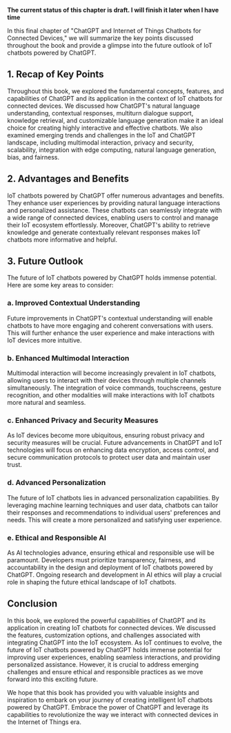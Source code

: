 **The current status of this chapter is draft. I will finish it later when I have time**

In this final chapter of "ChatGPT and Internet of Things Chatbots for Connected Devices," we will summarize the key points discussed throughout the book and provide a glimpse into the future outlook of IoT chatbots powered by ChatGPT.

**1. Recap of Key Points**
--------------------------

Throughout this book, we explored the fundamental concepts, features, and capabilities of ChatGPT and its application in the context of IoT chatbots for connected devices. We discussed how ChatGPT's natural language understanding, contextual responses, multiturn dialogue support, knowledge retrieval, and customizable language generation make it an ideal choice for creating highly interactive and effective chatbots. We also examined emerging trends and challenges in the IoT and ChatGPT landscape, including multimodal interaction, privacy and security, scalability, integration with edge computing, natural language generation, bias, and fairness.

**2. Advantages and Benefits**
------------------------------

IoT chatbots powered by ChatGPT offer numerous advantages and benefits. They enhance user experiences by providing natural language interactions and personalized assistance. These chatbots can seamlessly integrate with a wide range of connected devices, enabling users to control and manage their IoT ecosystem effortlessly. Moreover, ChatGPT's ability to retrieve knowledge and generate contextually relevant responses makes IoT chatbots more informative and helpful.

**3. Future Outlook**
---------------------

The future of IoT chatbots powered by ChatGPT holds immense potential. Here are some key areas to consider:

### a. Improved Contextual Understanding

Future improvements in ChatGPT's contextual understanding will enable chatbots to have more engaging and coherent conversations with users. This will further enhance the user experience and make interactions with IoT devices more intuitive.

### b. Enhanced Multimodal Interaction

Multimodal interaction will become increasingly prevalent in IoT chatbots, allowing users to interact with their devices through multiple channels simultaneously. The integration of voice commands, touchscreens, gesture recognition, and other modalities will make interactions with IoT chatbots more natural and seamless.

### c. Enhanced Privacy and Security Measures

As IoT devices become more ubiquitous, ensuring robust privacy and security measures will be crucial. Future advancements in ChatGPT and IoT technologies will focus on enhancing data encryption, access control, and secure communication protocols to protect user data and maintain user trust.

### d. Advanced Personalization

The future of IoT chatbots lies in advanced personalization capabilities. By leveraging machine learning techniques and user data, chatbots can tailor their responses and recommendations to individual users' preferences and needs. This will create a more personalized and satisfying user experience.

### e. Ethical and Responsible AI

As AI technologies advance, ensuring ethical and responsible use will be paramount. Developers must prioritize transparency, fairness, and accountability in the design and deployment of IoT chatbots powered by ChatGPT. Ongoing research and development in AI ethics will play a crucial role in shaping the future ethical landscape of IoT chatbots.

**Conclusion**
--------------

In this book, we explored the powerful capabilities of ChatGPT and its application in creating IoT chatbots for connected devices. We discussed the features, customization options, and challenges associated with integrating ChatGPT into the IoT ecosystem. As IoT continues to evolve, the future of IoT chatbots powered by ChatGPT holds immense potential for improving user experiences, enabling seamless interactions, and providing personalized assistance. However, it is crucial to address emerging challenges and ensure ethical and responsible practices as we move forward into this exciting future.

We hope that this book has provided you with valuable insights and inspiration to embark on your journey of creating intelligent IoT chatbots powered by ChatGPT. Embrace the power of ChatGPT and leverage its capabilities to revolutionize the way we interact with connected devices in the Internet of Things era.
